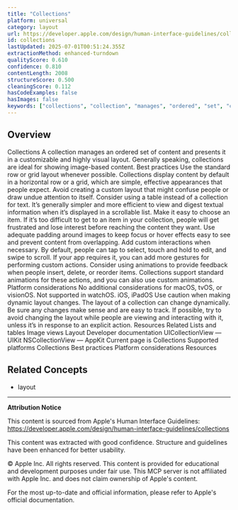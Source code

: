 ```yaml
---
title: "Collections"
platform: universal
category: layout
url: https://developer.apple.com/design/human-interface-guidelines/collections
id: collections
lastUpdated: 2025-07-01T00:51:24.355Z
extractionMethod: enhanced-turndown
qualityScore: 0.610
confidence: 0.810
contentLength: 2008
structureScore: 0.500
cleaningScore: 0.112
hasCodeExamples: false
hasImages: false
keywords: ["collections", "collection", "manages", "ordered", "set", "content", "presents", "customizable", "highly", "visual"]
---
```

## Overview

Collections A collection manages an ordered set of content and presents it in a customizable and highly visual layout. Generally speaking, collections are ideal for showing image-based content. Best practices Use the standard row or grid layout whenever possible. Collections display content by default in a horizontal row or a grid, which are simple, effective appearances that people expect. Avoid creating a custom layout that might confuse people or draw undue attention to itself. Consider using a table instead of a collection for text. It’s generally simpler and more efficient to view and digest textual information when it’s displayed in a scrollable list. Make it easy to choose an item. If it’s too difficult to get to an item in your collection, people will get frustrated and lose interest before reaching the content they want. Use adequate padding around images to keep focus or hover effects easy to see and prevent content from overlapping. Add custom interactions when necessary. By default, people can tap to select, touch and hold to edit, and swipe to scroll. If your app requires it, you can add more gestures for performing custom actions. Consider using animations to provide feedback when people insert, delete, or reorder items. Collections support standard animations for these actions, and you can also use custom animations. Platform considerations No additional considerations for macOS, tvOS, or visionOS. Not supported in watchOS. iOS, iPadOS Use caution when making dynamic layout changes. The layout of a collection can change dynamically. Be sure any changes make sense and are easy to track. If possible, try to avoid changing the layout while people are viewing and interacting with it, unless it’s in response to an explicit action. Resources Related Lists and tables Image views Layout Developer documentation UICollectionView — UIKit NSCollectionView — AppKit Current page is Collections Supported platforms Collections Best practices Platform considerations Resources

## Related Concepts

- layout

---

**Attribution Notice**

This content is sourced from Apple's Human Interface Guidelines: https://developer.apple.com/design/human-interface-guidelines/collections

This content was extracted with good confidence. Structure and guidelines have been enhanced for better usability.

© Apple Inc. All rights reserved. This content is provided for educational and development purposes under fair use. This MCP server is not affiliated with Apple Inc. and does not claim ownership of Apple's content.

For the most up-to-date and official information, please refer to Apple's official documentation.
